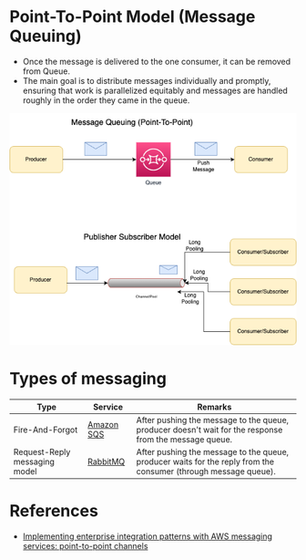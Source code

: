 # Point-To-Point Model (Message Queuing)
- Once the message is delivered to the one consumer, it can be removed from Queue.
- The main goal is to distribute messages individually and promptly, ensuring that work is parallelized equitably and messages are handled roughly in the order they came in the queue.

![](assets/Traditional-Message-Patterns.drawio.png)

# Types of messaging

| Type                          | Service                                                                            | Remarks                                                                                                         |
|-------------------------------|------------------------------------------------------------------------------------|-----------------------------------------------------------------------------------------------------------------|
| Fire-And-Forgot               | [Amazon SQS](../../11_AWSServices/5_MessageBrokerServices/AmazonSQS/Readme.md) | After pushing the message to the queue, producer doesn't wait for the response from the message queue.          |
| Request-Reply messaging model | [RabbitMQ](../RabbitMQ.md)                                                         | After pushing the message to the queue, producer waits for the reply from the consumer (through message queue). |

# References
- [Implementing enterprise integration patterns with AWS messaging services: point-to-point channels](https://aws.amazon.com/blogs/compute/implementing-enterprise-integration-patterns-with-aws-messaging-services-point-to-point-channels/)